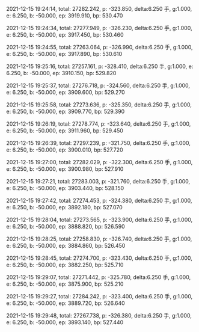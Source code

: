 2021-12-15 19:24:14, total: 27282.242, p: -323.850, delta:6.250 手, g:1.000, e: 6.250, b: -50.000, ep: 3919.910, bp: 530.470

2021-12-15 19:24:34, total: 27277.949, p: -326.230, delta:6.250 手, g:1.000, e: 6.250, b: -50.000, ep: 3917.450, bp: 530.460

2021-12-15 19:24:55, total: 27263.064, p: -326.990, delta:6.250 手, g:1.000, e: 6.250, b: -50.000, ep: 3917.890, bp: 530.610

2021-12-15 19:25:16, total: 27257.161, p: -328.410, delta:6.250 手, g:1.000, e: 6.250, b: -50.000, ep: 3910.150, bp: 529.820

2021-12-15 19:25:37, total: 27276.718, p: -324.560, delta:6.250 手, g:1.000, e: 6.250, b: -50.000, ep: 3909.600, bp: 529.270

2021-12-15 19:25:58, total: 27273.636, p: -325.350, delta:6.250 手, g:1.000, e: 6.250, b: -50.000, ep: 3909.770, bp: 529.390

2021-12-15 19:26:19, total: 27278.774, p: -323.640, delta:6.250 手, g:1.000, e: 6.250, b: -50.000, ep: 3911.960, bp: 529.450

2021-12-15 19:26:39, total: 27297.239, p: -321.750, delta:6.250 手, g:1.000, e: 6.250, b: -50.000, ep: 3900.010, bp: 527.720

2021-12-15 19:27:00, total: 27282.029, p: -322.300, delta:6.250 手, g:1.000, e: 6.250, b: -50.000, ep: 3900.980, bp: 527.910

2021-12-15 19:27:21, total: 27283.003, p: -321.760, delta:6.250 手, g:1.000, e: 6.250, b: -50.000, ep: 3903.440, bp: 528.150

2021-12-15 19:27:42, total: 27274.453, p: -324.380, delta:6.250 手, g:1.000, e: 6.250, b: -50.000, ep: 3892.180, bp: 527.070

2021-12-15 19:28:04, total: 27273.565, p: -323.900, delta:6.250 手, g:1.000, e: 6.250, b: -50.000, ep: 3888.820, bp: 526.590

2021-12-15 19:28:25, total: 27258.830, p: -326.740, delta:6.250 手, g:1.000, e: 6.250, b: -50.000, ep: 3884.860, bp: 526.450

2021-12-15 19:28:45, total: 27274.700, p: -323.430, delta:6.250 手, g:1.000, e: 6.250, b: -50.000, ep: 3882.250, bp: 525.710

2021-12-15 19:29:07, total: 27271.442, p: -325.780, delta:6.250 手, g:1.000, e: 6.250, b: -50.000, ep: 3875.900, bp: 525.210

2021-12-15 19:29:27, total: 27284.242, p: -323.400, delta:6.250 手, g:1.000, e: 6.250, b: -50.000, ep: 3889.720, bp: 526.640

2021-12-15 19:29:48, total: 27267.738, p: -326.380, delta:6.250 手, g:1.000, e: 6.250, b: -50.000, ep: 3893.140, bp: 527.440
